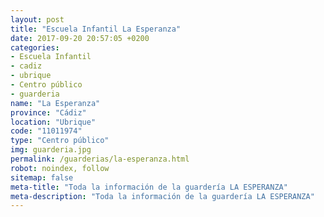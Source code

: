 ```yaml
---
layout: post
title: "Escuela Infantil La Esperanza"
date: 2017-09-20 20:57:05 +0200
categories:
- Escuela Infantil
- cadiz
- ubrique
- Centro público
- guarderia
name: "La Esperanza"
province: "Cádiz"
location: "Ubrique"
code: "11011974"
type: "Centro público"
img: guarderia.jpg
permalink: /guarderias/la-esperanza.html
robot: noindex, follow
sitemap: false
meta-title: "Toda la información de la guardería LA ESPERANZA"
meta-description: "Toda la información de la guardería LA ESPERANZA"
---
```

